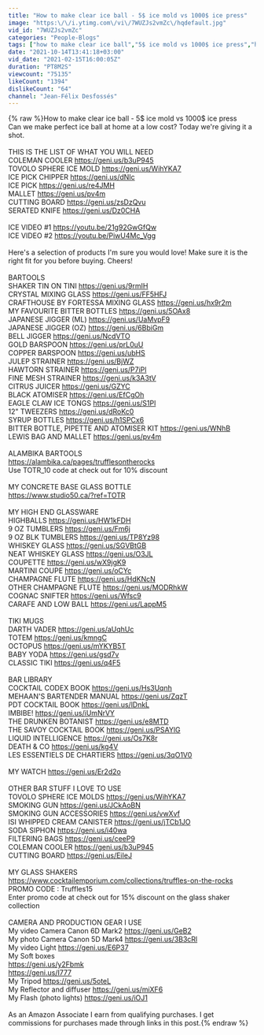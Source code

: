 ```yaml
---
title: "How to make clear ice ball - 5$ ice mold vs 1000$ ice press"
image: "https:\/\/i.ytimg.com\/vi\/7WUZJs2vmZc\/hqdefault.jpg"
vid_id: "7WUZJs2vmZc"
categories: "People-Blogs"
tags: ["how to make clear ice ball","5$ ice mold vs 1000$ ice press","how to make the perfect clear ice cube"]
date: "2021-10-14T13:41:18+03:00"
vid_date: "2021-02-15T16:00:05Z"
duration: "PT8M2S"
viewcount: "75135"
likeCount: "1394"
dislikeCount: "64"
channel: "Jean-Félix Desfossés"
---
```

{% raw %}How to make clear ice ball - 5$ ice mold vs 1000$ ice press<br />Can we make perfect ice ball at home at a low cost? Today we're giving it a shot. <br /><br />THIS IS THE LIST OF WHAT YOU WILL NEED<br />COLEMAN COOLER <a rel="nofollow" target="blank" href="https://geni.us/b3uP945">https://geni.us/b3uP945</a>  <br />TOVOLO SPHERE ICE MOLD <a rel="nofollow" target="blank" href="https://geni.us/WihYKA7">https://geni.us/WihYKA7</a> <br />ICE PICK CHIPPER  <a rel="nofollow" target="blank" href="https://geni.us/dNIc">https://geni.us/dNIc</a>   <br />ICE PICK <a rel="nofollow" target="blank" href="https://geni.us/re4JMH">https://geni.us/re4JMH</a>      <br />MALLET <a rel="nofollow" target="blank" href="https://geni.us/pv4m">https://geni.us/pv4m</a>      <br />CUTTING BOARD <a rel="nofollow" target="blank" href="https://geni.us/zsDzQvu">https://geni.us/zsDzQvu</a>    <br />SERATED KNIFE <a rel="nofollow" target="blank" href="https://geni.us/Dz0CHA">https://geni.us/Dz0CHA</a>    <br /><br />ICE VIDEO #1 <a rel="nofollow" target="blank" href="https://youtu.be/21g92GwGfQw">https://youtu.be/21g92GwGfQw</a><br />ICE VIDEO #2 <a rel="nofollow" target="blank" href="https://youtu.be/PiwU4Mc_Vgg">https://youtu.be/PiwU4Mc_Vgg</a><br /><br />Here's a selection of products I'm sure you would love! Make sure it is the right fit for you before buying. Cheers!<br /><br />BARTOOLS<br />SHAKER TIN ON TINI <a rel="nofollow" target="blank" href="https://geni.us/9rmIH">https://geni.us/9rmIH</a>    <br />CRYSTAL MIXING GLASS <a rel="nofollow" target="blank" href="https://geni.us/FF5HFJ">https://geni.us/FF5HFJ</a>   <br />CRAFTHOUSE BY FORTESSA MIXING GLASS <a rel="nofollow" target="blank" href="https://geni.us/hx9r2m">https://geni.us/hx9r2m</a>   <br />MY FAVOURITE BITTER BOTTLES <a rel="nofollow" target="blank" href="https://geni.us/5OAx8">https://geni.us/5OAx8</a>  <br />JAPANESE JIGGER (ML) <a rel="nofollow" target="blank" href="https://geni.us/UaMvpF9">https://geni.us/UaMvpF9</a> <br />JAPANESE JIGGER (OZ) <a rel="nofollow" target="blank" href="https://geni.us/6BbiGm">https://geni.us/6BbiGm</a>   <br />BELL JIGGER <a rel="nofollow" target="blank" href="https://geni.us/NcdVTO">https://geni.us/NcdVTO</a>   <br />GOLD BARSPOON <a rel="nofollow" target="blank" href="https://geni.us/prL0uU">https://geni.us/prL0uU</a>    <br />COPPER BARSPOON <a rel="nofollow" target="blank" href="https://geni.us/ubHS">https://geni.us/ubHS</a>    <br />JULEP STRAINER <a rel="nofollow" target="blank" href="https://geni.us/BjWZ">https://geni.us/BjWZ</a>  <br />HAWTORN STRAINER <a rel="nofollow" target="blank" href="https://geni.us/P7iPl">https://geni.us/P7iPl</a><br />FINE MESH STRAINER <a rel="nofollow" target="blank" href="https://geni.us/k3A3tV">https://geni.us/k3A3tV</a>      <br />CITRUS JUICER <a rel="nofollow" target="blank" href="https://geni.us/GZYC">https://geni.us/GZYC</a>    <br />BLACK ATOMISER <a rel="nofollow" target="blank" href="https://geni.us/EfCgOh">https://geni.us/EfCgOh</a>   <br />EAGLE CLAW ICE TONGS <a rel="nofollow" target="blank" href="https://geni.us/S1Pl">https://geni.us/S1Pl</a>    <br />12&quot; TWEEZERS <a rel="nofollow" target="blank" href="https://geni.us/dRoKc0">https://geni.us/dRoKc0</a>   <br />SYRUP BOTTLES <a rel="nofollow" target="blank" href="https://geni.us/h1SPCx6">https://geni.us/h1SPCx6</a>  <br />BITTER BOTTLE, PIPETTE AND ATOMISER KIT <a rel="nofollow" target="blank" href="https://geni.us/WNhB">https://geni.us/WNhB</a>   <br />LEWIS BAG AND MALLET <a rel="nofollow" target="blank" href="https://geni.us/pv4m">https://geni.us/pv4m</a>    <br /><br />ALAMBIKA BARTOOLS<br /><a rel="nofollow" target="blank" href="https://alambika.ca/pages/trufflesontherocks">https://alambika.ca/pages/trufflesontherocks</a><br />Use TOTR_10 code at check out for 10% discount<br /><br />MY CONCRETE BASE GLASS BOTTLE<br /><a rel="nofollow" target="blank" href="https://www.studio50.ca/?ref=TOTR">https://www.studio50.ca/?ref=TOTR</a><br /><br />MY HIGH END GLASSWARE<br />HIGHBALLS <a rel="nofollow" target="blank" href="https://geni.us/HW1kFDH">https://geni.us/HW1kFDH</a>    <br />9 OZ TUMBLERS <a rel="nofollow" target="blank" href="https://geni.us/Fm6j">https://geni.us/Fm6j</a>   <br />9 OZ BLK TUMBLERS <a rel="nofollow" target="blank" href="https://geni.us/TP8Yz98">https://geni.us/TP8Yz98</a>    <br />WHISKEY GLASS <a rel="nofollow" target="blank" href="https://geni.us/SGVBtGB">https://geni.us/SGVBtGB</a>   <br />NEAT WHISKEY GLASS <a rel="nofollow" target="blank" href="https://geni.us/O3JL">https://geni.us/O3JL</a>  <br />COUPETTE <a rel="nofollow" target="blank" href="https://geni.us/wX9jgK9">https://geni.us/wX9jgK9</a>   <br />MARTINI COUPE <a rel="nofollow" target="blank" href="https://geni.us/oCYc">https://geni.us/oCYc</a>   <br />CHAMPAGNE FLUTE <a rel="nofollow" target="blank" href="https://geni.us/HdKNcN">https://geni.us/HdKNcN</a>   <br />OTHER CHAMPAGNE FLUTE <a rel="nofollow" target="blank" href="https://geni.us/MODRhkW">https://geni.us/MODRhkW</a>   <br />COGNAC SNIFTER <a rel="nofollow" target="blank" href="https://geni.us/Wfsc9">https://geni.us/Wfsc9</a>    <br />CARAFE AND LOW BALL <a rel="nofollow" target="blank" href="https://geni.us/LappM5">https://geni.us/LappM5</a>    <br /><br />TIKI MUGS<br />DARTH VADER <a rel="nofollow" target="blank" href="https://geni.us/aUqhUc">https://geni.us/aUqhUc</a>  <br />TOTEM <a rel="nofollow" target="blank" href="https://geni.us/kmngC">https://geni.us/kmngC</a>  <br />OCTOPUS <a rel="nofollow" target="blank" href="https://geni.us/mYKYB5T">https://geni.us/mYKYB5T</a>    <br />BABY YODA <a rel="nofollow" target="blank" href="https://geni.us/gsd7v">https://geni.us/gsd7v</a>  <br />CLASSIC TIKI <a rel="nofollow" target="blank" href="https://geni.us/q4F5">https://geni.us/q4F5</a>    <br /><br />BAR LIBRARY<br />COCKTAIL CODEX BOOK <a rel="nofollow" target="blank" href="https://geni.us/Hs3Uqnh">https://geni.us/Hs3Uqnh</a>    <br />MEHAAN'S BARTENDER MANUAL <a rel="nofollow" target="blank" href="https://geni.us/ZqzT">https://geni.us/ZqzT</a> <br />PDT COCKTAIL BOOK <a rel="nofollow" target="blank" href="https://geni.us/lDnkL">https://geni.us/lDnkL</a> <br />IMBIBE! <a rel="nofollow" target="blank" href="https://geni.us/iUmNrVY">https://geni.us/iUmNrVY</a>   <br />THE DRUNKEN BOTANIST <a rel="nofollow" target="blank" href="https://geni.us/e8MTD">https://geni.us/e8MTD</a>  <br />THE SAVOY COCKTAIL BOOK <a rel="nofollow" target="blank" href="https://geni.us/PSAYlG">https://geni.us/PSAYlG</a>   <br />LIQUID INTELLIGENCE <a rel="nofollow" target="blank" href="https://geni.us/Os7K8r">https://geni.us/Os7K8r</a>    <br />DEATH &amp; CO <a rel="nofollow" target="blank" href="https://geni.us/kg4V">https://geni.us/kg4V</a>  <br />LES ESSENTIELS DE CHARTIERS <a rel="nofollow" target="blank" href="https://geni.us/3qO1V0">https://geni.us/3qO1V0</a>  <br /><br />MY WATCH <a rel="nofollow" target="blank" href="https://geni.us/Er2d2o">https://geni.us/Er2d2o</a>    <br /><br />OTHER BAR STUFF I LOVE TO USE<br />TOVOLO SPHERE ICE MOLDS <a rel="nofollow" target="blank" href="https://geni.us/WihYKA7">https://geni.us/WihYKA7</a>    <br />SMOKING GUN <a rel="nofollow" target="blank" href="https://geni.us/JCkAoBN">https://geni.us/JCkAoBN</a>    <br />SMOKING GUN ACCESSORIES <a rel="nofollow" target="blank" href="https://geni.us/vwXvf">https://geni.us/vwXvf</a>    <br />ISI WHIPPED CREAM CANISTER <a rel="nofollow" target="blank" href="https://geni.us/jTCb1JO">https://geni.us/jTCb1JO</a>   <br />SODA SIPHON <a rel="nofollow" target="blank" href="https://geni.us/i40wa">https://geni.us/i40wa</a>  <br />FILTERING BAGS <a rel="nofollow" target="blank" href="https://geni.us/ceeP9">https://geni.us/ceeP9</a>   <br />COLEMAN COOLER  <a rel="nofollow" target="blank" href="https://geni.us/b3uP945">https://geni.us/b3uP945</a> <br />CUTTING BOARD <a rel="nofollow" target="blank" href="https://geni.us/EiIeJ">https://geni.us/EiIeJ</a>   <br /><br />MY GLASS SHAKERS<br /><a rel="nofollow" target="blank" href="https://www.cocktailemporium.com/collections/truffles-on-the-rocks">https://www.cocktailemporium.com/collections/truffles-on-the-rocks</a><br />PROMO CODE : Truffles15 <br />Enter promo code at check out for 15% discount on the glass shaker collection<br /><br />CAMERA AND PRODUCTION GEAR I USE<br />My video Camera Canon 6D Mark2 <a rel="nofollow" target="blank" href="https://geni.us/GeB2">https://geni.us/GeB2</a><br />My photo Camera Canon 5D Mark4 <a rel="nofollow" target="blank" href="https://geni.us/3B3cRl">https://geni.us/3B3cRl</a><br />My video Light <a rel="nofollow" target="blank" href="https://geni.us/E6P37">https://geni.us/E6P37</a><br />My Soft boxes <br /><a rel="nofollow" target="blank" href="https://geni.us/y2Fbmk">https://geni.us/y2Fbmk</a><br /><a rel="nofollow" target="blank" href="https://geni.us/I777">https://geni.us/I777</a> <br />My Tripod <a rel="nofollow" target="blank" href="https://geni.us/5oteL">https://geni.us/5oteL</a><br />My Reflector and diffuser <a rel="nofollow" target="blank" href="https://geni.us/miXF6">https://geni.us/miXF6</a> <br />My Flash (photo lights) <a rel="nofollow" target="blank" href="https://geni.us/iOJ1">https://geni.us/iOJ1</a><br /><br />As an Amazon Associate I earn from qualifying purchases. I get commissions for purchases made through links in this post.{% endraw %}
